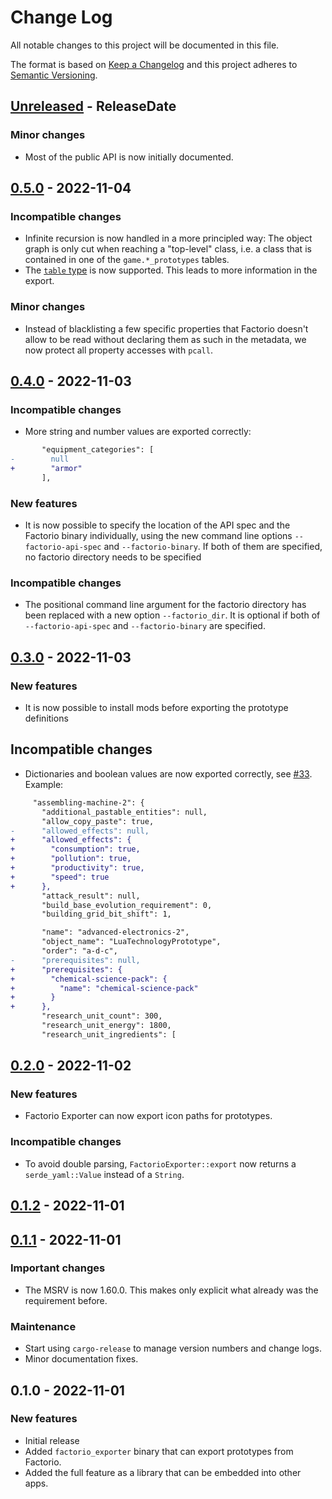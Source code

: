# Change Log

All notable changes to this project will be documented in this file.

The format is based on [Keep a Changelog](http://keepachangelog.com/)
and this project adheres to [Semantic Versioning](http://semver.org/).

<!-- next-header -->
## [Unreleased] - ReleaseDate

### Minor changes

- Most of the public API is now initially documented.

## [0.5.0] - 2022-11-04

### Incompatible changes

- Infinite recursion is now handled in a more principled way: The object graph
  is only cut when reaching a "top-level" class, i.e. a class that is contained
  in one of the `game.*_prototypes` tables.
- The [`table` type](https://lua-api.factorio.com/latest/Builtin-Types.html#table)
  is now supported. This leads to more information in the export.

### Minor changes

- Instead of blacklisting a few specific properties that Factorio doesn't allow
  to be read without declaring them as such in the metadata, we now protect all
  property accesses with `pcall`.

## [0.4.0] - 2022-11-03

### Incompatible changes

- More string and number values are exported correctly:

```diff
       "equipment_categories": [
-        null
+        "armor"
       ],
```

### New features

- It is now possible to specify the location of the API spec and the Factorio
  binary individually, using the new command line options `--factorio-api-spec`
  and `--factorio-binary`. If both of them are specified, no factorio directory
  needs to be specified

### Incompatible changes

- The positional command line argument for the factorio directory has been
  replaced with a new option `--factorio_dir`. It is optional if both of
  `--factorio-api-spec` and `--factorio-binary` are specified.

## [0.3.0] - 2022-11-03

### New features

- It is now possible to install mods before exporting the prototype definitions

## Incompatible changes

- Dictionaries and boolean values are now exported correctly, see
 [#33](https://github.com/MForster/factorio-exporter/issues/33). Example:

```diff
     "assembling-machine-2": {
       "additional_pastable_entities": null,
       "allow_copy_paste": true,
-      "allowed_effects": null,
+      "allowed_effects": {
+        "consumption": true,
+        "pollution": true,
+        "productivity": true,
+        "speed": true
+      },
       "attack_result": null,
       "build_base_evolution_requirement": 0,
       "building_grid_bit_shift": 1,
```

```diff
       "name": "advanced-electronics-2",
       "object_name": "LuaTechnologyPrototype",
       "order": "a-d-c",
-      "prerequisites": null,
+      "prerequisites": {
+        "chemical-science-pack": {
+          "name": "chemical-science-pack"
+        }
+      },
       "research_unit_count": 300,
       "research_unit_energy": 1800,
       "research_unit_ingredients": [
```

## [0.2.0] - 2022-11-02

### New features

- Factorio Exporter can now export icon paths for prototypes.

### Incompatible changes

- To avoid double parsing, `FactorioExporter::export` now returns a
  `serde_yaml::Value` instead of a `String`.

## [0.1.2] - 2022-11-01

## [0.1.1] - 2022-11-01

### Important changes

- The MSRV is now 1.60.0. This makes only explicit what already was the
  requirement before.

### Maintenance

- Start using `cargo-release` to manage version numbers and change logs.
- Minor documentation fixes.

## 0.1.0 - 2022-11-01

### New features

- Initial release
- Added `factorio_exporter` binary that can export prototypes from Factorio.
- Added the full feature as a library that can be embedded into other apps.

<!-- next-url -->
[Unreleased]: https://github.com/MForster/factorio-export/compare/v0.5.0...HEAD
[0.5.0]: https://github.com/MForster/factorio-export/compare/v0.4.0...v0.5.0
[0.4.0]: https://github.com/MForster/factorio-export/compare/v0.3.0...v0.4.0
[0.3.0]: https://github.com/MForster/factorio-export/compare/v0.2.0...v0.3.0
[0.2.0]: https://github.com/MForster/factorio-export/compare/v0.1.2...v0.2.0
[0.1.2]: https://github.com/MForster/factorio-export/compare/v0.1.1...v0.1.2
[0.1.1]: https://github.com/MForster/factorio-exporter/compare/v0.1.0...v0.1.1
